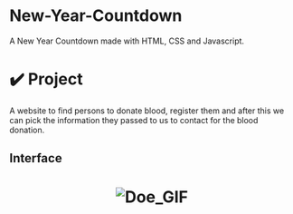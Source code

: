 # New-Year-Countdown
 A New Year Countdown made with HTML, CSS and Javascript.
# ✔️ Project
A website to find persons to donate blood, register them and after this we can pick the information they passed to us to contact for the blood donation.

## Interface 
<h1 align="center">
    <img alt="Doe_GIF" title="Doe_Interface_GIF" src="github/Doe_Website_GIF.gif">
</h1>
